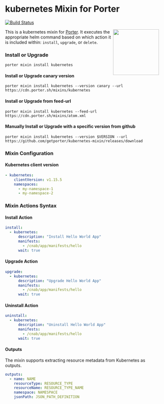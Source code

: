 # kubernetes Mixin for Porter

[![Build Status](https://dev.azure.com/getporter/porter/_apis/build/status/kubernetes-mixin?branchName=main)](https://dev.azure.com/getporter/porter/_build/latest?definitionId=9&branchName=main)

<img src="https://porter.sh/images/mixins/kubernetes.svg" align="right" width="150px"/>

This is a kubernetes mixin for [Porter](https://github.com/getporter/porter). It executes the
appropriate helm command based on which action it is included within: `install`,
`upgrade`, or `delete`.

### Install or Upgrade

```shell
porter mixin install kubernetes
```

#### Install or Upgrade canary version

```shell
porter mixin install kubernetes --version canary --url https://cdn.porter.sh/mixins/kubernetes
```

#### Install or Upgrade from feed-url

```shell
porter mixin install kubernetes --feed-url https://cdn.porter.sh/mixins/atom.xml
```

#### Manually Install or Upgrade with a specific version from github

```shell
porter mixin install kubernetes --version $VERSION --url https://github.com/getporter/kubernetes-mixin/releases/download
```

### Mixin Configuration

#### Kubernetes client version

```yaml
- kubernetes:
    clientVersion: v1.15.5
    namespaces:
      - my-namespace-1
      - my-namespace-2
```

### Mixin Actions Syntax

#### Install Action

```yaml
install:
  - kubernetes:
      description: "Install Hello World App"
      manifests:
        - /cnab/app/manifests/hello
      wait: true
```

#### Upgrade Action

```yaml
upgrade:
  - kubernetes:
      description: "Upgrade Hello World App"
      manifests:
        - /cnab/app/manifests/hello
      wait: true
```

#### Uninstall Action

```yaml
uninstall:
  - kubernetes:
      description: "Uninstall Hello World App"
      manifests:
        - /cnab/app/manifests/hello
      wait: true
```

#### Outputs

The mixin supports extracting resource metadata from Kubernetes as outputs.

```yaml
outputs:
  - name: NAME
    resourceType: RESOURCE_TYPE
    resourceName: RESOURCE_TYPE_NAME
    namespace: NAMESPACE
    jsonPath: JSON_PATH_DEFINITION
```
